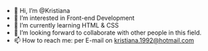 - 👋 Hi, I’m @Kristiana
- 👀 I’m interested in Front-end Development
- 🌱 I’m currently learning HTML & CSS
- 💞️ I’m looking forward to collaborate with other people in this field.
- 📫 How to reach me: per E-mail on kristiana.1992@hotmail.com

<!---
Kristiana12/Kristiana12 is a ✨ special ✨ repository because its `README.md` (this file) appears on your GitHub profile.
You can click the Preview link to take a look at your changes.
--->
